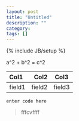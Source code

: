 ```yaml
---
layout: post
title: "Untitled"
description: ""
category: 
tags: []
---
```

{% include JB/setup %}

 a^2 + b^2 = c^2 

| Col1      |     Col2 |   Col3   |
| :-------- | --------:| :------: |
| field1    |   field2 |  field3  |

    enter code here

> fffcvffff